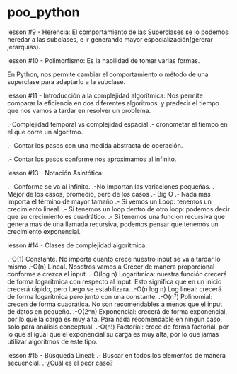 # poo_python
lesson #9 - Herencia:
El comportamiento de las Superclases se lo podemos heredar a las subclases, e ir generando mayor especialización(gererar jerarquias).

lesson #10 - Polimorfismo:
Es la habilidad de tomar varias formas.

En Python, nos permite cambiar el comportamiento o método de una superclase para adaptarlo a la subclase.

lesson #11 - Introducción a la complejidad algorítmica:
Nos permite comparar la eficiencia en dos diferentes algoritmos. y predecir el tiempo que nos vamos a tardar en resolver un problema.

.-Complejidad temporal vs complejidad espacial
  .- cronometar el tiempo en el que corre un algoritmo.

  .- Contar los pasos con una medida abstracta de operación.

  .- Contar los pasos conforme nos aproximamos al infinito.

lesson #13 - Notación Asintótica:

  .- Conforme se va al infinito.
    .-No Importan las variaciones pequeñas.
    .- Mejor de los casos, promedio, pero de los casos
    .- Big O
    .- Nada mas importa el término de mayor tamaño
    .- Si vemos un Loop: tenemos un crecimiento lineal.
    .- Si tenemos un loop dentro de otro loop: podemos decir que su crecimiento es cuadrático.
    .- Si tenemos una funcion recursiva que genera mas de una llamada recursiva, podemos pensar que tenemos un crecimiento exponencial.

lesson #14 - Clases de complejidad algorítmica:

  .-O(1) Constante. No importa cuanto crece nuestro input se va a tardar lo mismo
  .-O(n) Lineal. Nosotros vamos a Crecer de manera proporcional conforme a crezca el input.
  .-O(log n) Logarítmica: nuestra función crecerá de forma logarítmica con respecto al input. Esto significa que en un inicio crecerá rápido, pero luego se estabilizara.
  .-O(n log n) Log lineal: crecerá de forma logarítmica pero junto con una constante.
  .-O(n²) Polinomial: crecen de forma cuadrática. No son recomendables a menos que el input de datos en pequeño.
  .-O(2^n) Exponencial: crecerá de forma exponencial, por lo que la carga es muy alta. Para nada recomendable en ningún caso, solo para análisis conceptual.
  .-O(n!) Factorial: crece de forma factorial, por lo que al igual que el exponencial su carga es muy alta, por lo que jamas utilizar algoritmos de este tipo.

lesson #15 - Búsqueda Lineal:
  .- Buscar en todos los elementos de manera secuencial.
  .-¿Cuál es el peor caso?
